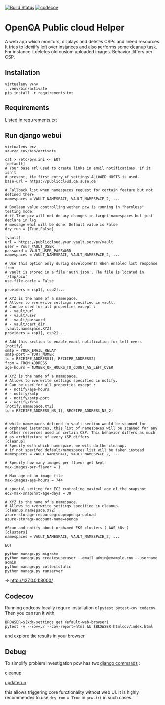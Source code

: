 [![Build Status](https://travis-ci.com/SUSE/pcw.svg?branch=master)](https://travis-ci.com/SUSE/pcw)
[![codecov](https://codecov.io/gh/SUSE/pcw/branch/master/graph/badge.svg)](https://codecov.io/gh/SUSE/pcw)

# OpenQA Public cloud Helper

A web app which monitors, displays and deletes CSPs and linked resources. It tries to identify
left over instances and also performs some cleanup task. For instance it deletes old custom
uploaded images. Behavior differs per CSP.

## Installation

```
virtualenv venv
. venv/bin/activate
pip install -r requirements.txt
```

## Requirements

 [Listed in requirements.txt](requirements.txt)


## Run django webui

```
virtualenv env
source env/bin/activate

cat > /etc/pcw.ini << EOT
[default]
# Your base url used to create links in email notifications. If it isn't
# present, the first entry of settings.ALLOWED_HOSTS is used.
base-url = https://publiccloud.qa.suse.de

# Fallback list when namespaces request for certain feature but not defined there
namespaces = VAULT_NAMESPACE, VAULT_NAMESPACE_2, ...

# Boolean value controlling wether pcw is running in "harmless" testing mode.
# if True pcw will not do any changes in target namespaces but just declare in log
# message what will be done. Default value is False
dry_run = [True,False]

[vault]
url = https://publiccloud.your.vault.server/vault
user = Your_VAULT_USER
password = VAULT_USER_PASSWORD
namespaces = VAULT_NAMESPACE, VAULT_NAMESPACE_2, ...

# Use this option only during development! When enabled last response from
# vault is stored in a file 'auth.json'. The file is located in '/tmp/pcw'
use-file-cache = False

providers = csp1[, csp2]...

# XYZ is the name of a namespace.
# Allows to overwrite settings specified in vault.
# Can be used for all properties except :
# - vault/url
# - vault/user
# - vault/password
# - vault/cert_dir
[vault.namespace.XYZ]
providers = csp1[, csp2]...

# Add this section to enable email notification for left overs
[notify]
smtp = YOUR_EMAIL_RELAY
smtp-port = PORT_NUMER
to = RECEIPE_ADDRESS1[, RECEIPE_ADDRESS2]
from = FROM_ADDRESS
age-hours = NUMBER_OF_HOURS_TO_COUNT_AS_LEFT_OVER

# XYZ is the name of a namespace.
# Allows to overwrite settings specified in notify.
# Can be used for all properties except :
# - notify/age-hours
# - notify/smtp
# - notify/smtp-port
# - notify/from
[notify.namespace.XYZ]
to = RECEIPE_ADDRESS_NS_1[, RECEIPE_ADDRESS_NS_2]


# while namespaces defined in vault section would be scanned for
# orphaned instances, this list of namespaces will be scanned for any
# other resources used in certain CSP. This behavior differs as much
# as architecture of every CSP differs
[cleanup]
# Specify with which namespace, we will do the cleanup.
# if not specifed default/namespaces list will be taken instead
namespaces = VAULT_NAMESPACE, VAULT_NAMESPACE_2, ...

# Specify how many images per flavor get kept
max-images-per-flavor = 1

# Max age of an image file
max-images-age-hours = 744

# special setting for EC2 controling maximal age of the snapshot
ec2-max-snapshot-age-days = 30

# XYZ is the name of a namespace.
# Allows to overwrite settings specified in cleanup.
[cleanup.namespace.XYZ]
azure-storage-resourcegroup=openqa-upload
azure-storage-account-name=openqa

#Scan and notify about orphaned EKS clusters ( AWS k8s )
[clusters]
namespaces = VAULT_NAMESPACE, VAULT_NAMESPACE_2, ...

EOT

python manage.py migrate
python manage.py createsuperuser --email admin@example.com --username admin
python manage.py collectstatic
python manage.py runserver
```
=> http://127.0.0.1:8000/

## Codecov

Running codecov locally require installation of `pytest pytest-cov codecov`.
Then you can run it with
```
BROWSER=$(xdg-settings get default-web-browser)
pytest -v --cov=./ --cov-report=html && $BROWSER htmlcov/index.html
```
and explore the results in your browser

## Debug

To simplify problem investigation pcw has two [django commands](https://docs.djangoproject.com/en/3.1/howto/custom-management-commands/) :

[cleanup](ocw/management/commands/cleanup.py)

[updaterun](ocw/management/commands/updaterun.py)

this allows triggering core functionality without web UI. It is highly recommended to use `dry_run = True` in `pcw.ini` in
such cases.


